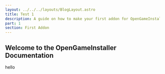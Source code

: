```yaml
---
layout: ../../../layouts/BlogLayout.astro
title: Test 1
description: A guide on how to make your first addon for OpenGameInstaller.
part: 1
section: First Addon
---
```



## Welcome to the OpenGameInstaller Documentation

hello
